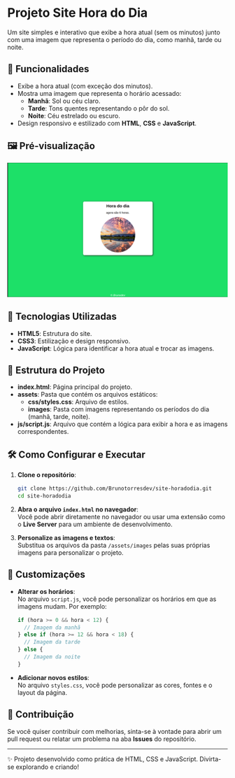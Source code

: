 # Projeto Site Hora do Dia

Um site simples e interativo que exibe a hora atual (sem os minutos) junto com uma imagem que representa o período do dia, como manhã, tarde ou noite.

## 🌟 Funcionalidades

- Exibe a hora atual (com exceção dos minutos).
- Mostra uma imagem que representa o horário acessado:
  - **Manhã**: Sol ou céu claro.
  - **Tarde**: Tons quentes representando o pôr do sol.
  - **Noite**: Céu estrelado ou escuro.
- Design responsivo e estilizado com **HTML**, **CSS** e **JavaScript**.

## 🖼️ Pré-visualização

![Imagem do sistema](/assets/images/image.png)

## 🚀 Tecnologias Utilizadas

- **HTML5**: Estrutura do site.
- **CSS3**: Estilização e design responsivo.
- **JavaScript**: Lógica para identificar a hora atual e trocar as imagens.

## 📂 Estrutura do Projeto

- **index.html**: Página principal do projeto.
- **assets**: Pasta que contém os arquivos estáticos:
  - **css/styles.css**: Arquivo de estilos.
  - **images**: Pasta com imagens representando os períodos do dia (manhã, tarde, noite).
- **js/script.js**: Arquivo que contém a lógica para exibir a hora e as imagens correspondentes.

## 🛠️ Como Configurar e Executar

1. **Clone o repositório**:
   ```bash
   git clone https://github.com/Brunotorresdev/site-horadodia.git
   cd site-horadodia
   ```
2. **Abra o arquivo `index.html` no navegador**:  
   Você pode abrir diretamente no navegador ou usar uma extensão como o **Live Server** para um ambiente de desenvolvimento.

3. **Personalize as imagens e textos**:  
   Substitua os arquivos da pasta `/assets/images` pelas suas próprias imagens para personalizar o projeto.

## 🎨 Customizações

- **Alterar os horários**:  
  No arquivo `script.js`, você pode personalizar os horários em que as imagens mudam. Por exemplo:

  ```javascript
  if (hora >= 0 && hora < 12) {
    // Imagem da manhã
  } else if (hora >= 12 && hora < 18) {
    // Imagem da tarde
  } else {
    // Imagem da noite
  }
  ```

- **Adicionar novos estilos**:  
  No arquivo `styles.css`, você pode personalizar as cores, fontes e o layout da página.

## 🔗 Contribuição

Se você quiser contribuir com melhorias, sinta-se à vontade para abrir um pull request ou relatar um problema na aba **Issues** do repositório.

---

✨ Projeto desenvolvido como prática de HTML, CSS e JavaScript. Divirta-se explorando e criando!
